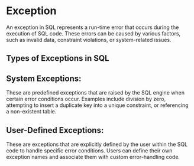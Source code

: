 # Exception

An exception in SQL represents a run-time error that occurs during the execution of SQL code. These errors can be caused by various factors, such as invalid data, constraint violations, or system-related issues.

## Types of Exceptions in SQL

## System Exceptions: 
   These are predefined exceptions that are raised by the SQL engine when certain error conditions occur. Examples include division by zero, attempting to insert a duplicate key into a unique constraint, or referencing a non-existent table.

## User-Defined Exceptions:
   These are exceptions that are explicitly defined by the user within the SQL code to handle specific error conditions. Users can define their own exception names and associate them with custom error-handling code.